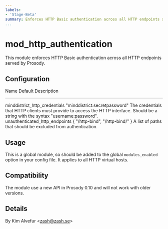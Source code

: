 ```yaml
---
labels:
- 'Stage-Beta'
summary: Enforces HTTP Basic authentication across all HTTP endpoints served by Prosody
...
```


# mod_http_authentication

This module enforces HTTP Basic authentication across all HTTP endpoints served by Prosody.

## Configuration

Name                             Default                          Description
-------------------------------  -------------------------------  -----------------------------
minddistrict_http_credentials    "minddistrict:secretpassword"    The credentials that HTTP clients must provide to access the HTTP interface. Should be a string with the syntax "username:password".
unauthenticated_http_endpoints   { "/http-bind", "/http-bind/" }  A list of paths that should be excluded from authentication.

## Usage

This is a global module, so should be added to the global `modules_enabled` option in your config file. It applies to all HTTP virtual hosts.

## Compatibility

The module use a new API in Prosody 0.10 and will not work with older
versions.

## Details

By Kim Alvefur \<zash@zash.se\>
